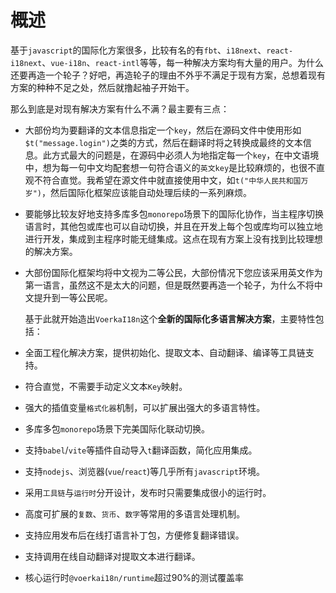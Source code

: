# 概述

基于`javascript`的国际化方案很多，比较有名的有`fbt`、`i18next`、`react-i18next`、`vue-i18n`、`react-intl`等等，每一种解决方案均有大量的用户。为什么还要再造一个轮子？好吧，再造轮子的理由不外乎不满足于现有方案，总想着现有方案的种种不足之处，然后就撸起袖子开始干。

那么到底是对现有解决方案有什么不满？最主要有三点：

- 大部份均为要翻译的文本信息指定一个`key`，然后在源码文件中使用形如`$t("message.login")`之类的方式，然后在翻译时将之转换成最终的文本信息。此方式最大的问题是，在源码中必须人为地指定每一个`key`，在中文语境中，想为每一句中文均配套想一句符合语义的`英文key`是比较麻烦的，也很不直观不符合直觉。我希望在源文件中就直接使用中文，如`t("中华人民共和国万岁")`，然后国际化框架应该能自动处理后续的一系列麻烦。

- 要能够比较友好地支持多库多包`monorepo`场景下的国际化协作，当主程序切换语言时，其他包或库也可以自动切换，并且在开发上每个包或库均可以独立地进行开发，集成到主程序时能无缝集成。这点在现有方案上没有找到比较理想的解决方案。

- 大部份国际化框架均将中文视为二等公民，大部份情况下您应该采用英文作为第一语言，虽然这不是太大的问题，但是既然要再造一个轮子，为什么不将中文提升到一等公民呢。

  

  基于此就开始造出`VoerkaI18n`这个**全新的国际化多语言解决方案**，主要特性包括：

  

- 全面工程化解决方案，提供初始化、提取文本、自动翻译、编译等工具链支持。

- 符合直觉，不需要手动定义文本`Key`映射。

- 强大的插值变量`格式化器`机制，可以扩展出强大的多语言特性。

- 多库多包`monorepo`场景下完美国际化联动切换。

- 支持`babel`/`vite`等插件自动导入`t`翻译函数，简化应用集成。

- 支持`nodejs`、浏览器(`vue`/`react`)等几乎所有`javascript`环境。

- 采用`工具链`与`运行时`分开设计，发布时只需要集成很小的运行时。

- 高度可扩展的`复数`、`货币`、`数字`等常用的多语言处理机制。

- 支持应用发布后在线打语言补丁包，方便修复翻译错误。

- 支持调用在线自动翻译对提取文本进行翻译。

- 核心运行时`@voerkai18n/runtime`超过90%的测试覆盖率

